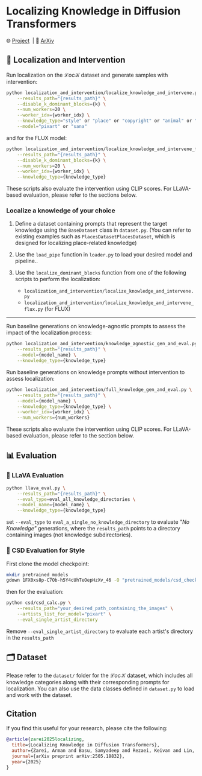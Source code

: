 # Localizing Knowledge in Diffusion Transformers

🌐 [Project](https://armanzarei.github.io/Localizing-Knowledge-in-DiTs/) &nbsp;$|$ 📄 [ArXiv](https://arxiv.org/abs/2505.18832)

## 🔎 Localization and Intervention

Run localization on the $\mathcal{L}oc\mathcal{K}$ dataset and generate samples with intervention:

```bash
python localization_and_intervention/localize_knowledge_and_intervene.py \
    --results_path="{results_path}" \
    --disable_k_dominant_blocks={k} \
    --num_workers=20 \
    --worker_idx={worker_idx} \
    --knowledge_type="style" or "place" or "copyright" or "animal" or "celebrity" or "safety" \
    --model="pixart" or "sana"
```

and for the FLUX model:

```bash
python localization_and_intervention/localize_knowledge_and_intervene_flux.py \
    --results_path="{results_path}" \
    --disable_k_dominant_blocks={k} \
    --num_workers=20 \
    --worker_idx={worker_idx} \
    --knowledge_type={knowledge_type} 
```

These scripts also evaluate the intervention using CLIP scores. For LLaVA-based evaluation, please refer to the sections below.

### Localize a knowledge of your choice

1. Define a dataset containing prompts that represent the target knowledge using the `BaseDataset` class in `dataset.py`. (You can refer to existing examples such as `PlacesDatasetPlacesDataset`, which is designed for localizing place-related knowledge)

2. Use the `load_pipe` function in `loader.py` to load your desired model and pipeline..

3. Use the `localize_dominant_blocks` function from one of the following scripts to perform the localization:

    - `localization_and_intervention/localize_knowledge_and_intervene.py` 
    - `localization_and_intervention/localize_knowledge_and_intervene_flux.py` (for FLUX)

---

Run baseline generations on knowledge-agnostic prompts to assess the impact of the localization process:

```bash
python localization_and_intervention/knowledge_agnostic_gen_and_eval.py \
    --results_path="{results_path}" \
    --model={model_name} \
    --knowledge_type={knowledge_type}
```

Run baseline generations on knowledge prompts without intervention to assess localization:

```bash
python localization_and_intervention/full_knowledge_gen_and_eval.py \
    --results_path="{results_path}" \
    --model={model_name} \
    --knowledge_type={knowledge_type} \
    --worker_idx={worker_idx} \
    --num_workers={num_workers}
```

These scripts also evaluate the intervention using CLIP scores. For LLaVA-based evaluation, please refer to the section below.

## 📊 Evaluation

### 🤖 LLaVA Evaluation

```bash
python llava_eval.py \
    --results_path="{results_path}" \
    --eval_type=eval_all_knowledge_directories \
    --model_name={model_name} \
    --knowledge_type={knowledge_type}
```

set `--eval_type` to `eval_a_single_no_knowledge_directory` to evaluate *"No Knowledge"* generations, where the `results_path` points to a directory containing images (not knowledge subdirectories).


### 🎨 CSD Evaluation for Style

First clone the model checkpoint:

```bash
mkdir pretrained_models
gdown 1FX0xs8p-C7Ob-h5Y4cUhTeOepHzXv_46 -O "pretrained_models/csd_checkpoint.pth"
```

then for the evaluation:

```bash
python csd/csd_calc.py \
    --results_path="your_desired_path_containing_the_images" \
    --artists_list_for_model="pixart" \
    --eval_single_artist_directory
```

Remove `--eval_single_artist_directory` to evaluate each artist's directory in the `results_path`

## 🗂️ Dataset

Please refer to the `dataset/` folder for the $\mathcal{L}oc\mathcal{K}$ dataset, which includes all knowledge categories along with their corresponding prompts for localization. You can also use the data classes defined in `dataset.py` to load and work with the dataset.

## Citation

If you find this useful for your research, please cite the following:
```bibtex
@article{zarei2025localizing,
  title={Localizing Knowledge in Diffusion Transformers},
  author={Zarei, Arman and Basu, Samyadeep and Rezaei, Keivan and Lin, Zihao and Nag, Sayan and Feizi, Soheil},
  journal={arXiv preprint arXiv:2505.18832},
  year={2025}
}
```